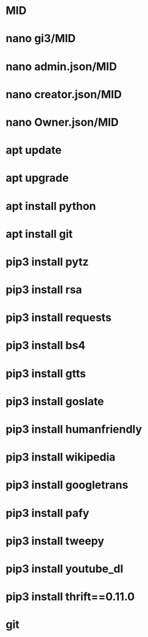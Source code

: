 # MID
# nano gi3/MID
# nano admin.json/MID
# nano creator.json/MID
# nano Owner.json/MID

# apt update 
# apt upgrade 
# apt install python 
# apt install git 
# pip3 install pytz 
# pip3 install rsa 
# pip3 install requests 
# pip3 install bs4 
# pip3 install gtts 
# pip3 install goslate 
# pip3 install humanfriendly 
# pip3 install wikipedia 
# pip3 install googletrans 
# pip3 install pafy 
# pip3 install tweepy 
# pip3 install youtube_dl 
# pip3 install thrift==0.11.0
# git 
